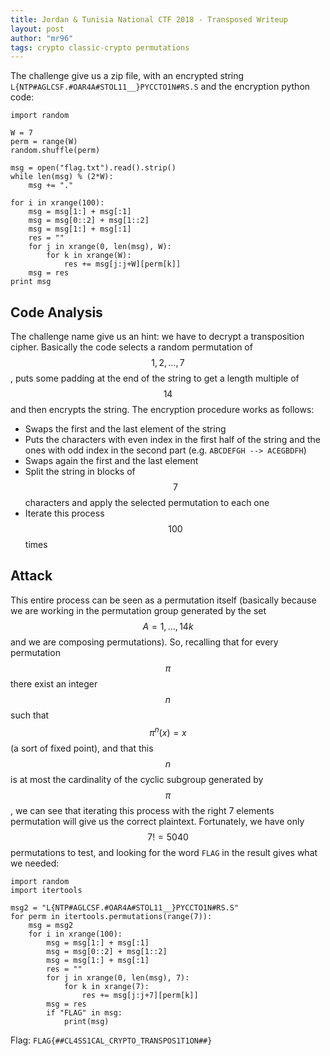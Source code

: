 ```yaml
---
title: Jordan & Tunisia National CTF 2018 - Transposed Writeup
layout: post
author: "mr96"
tags: crypto classic-crypto permutations
---
```


The challenge give us a zip file, with an encrypted string  `L{NTP#AGLCSF.#OAR4A#STOL11__}PYCCTO1N#RS.S` and the encryption python code:
```
import random

W = 7
perm = range(W)
random.shuffle(perm)

msg = open("flag.txt").read().strip()
while len(msg) % (2*W):
    msg += "."

for i in xrange(100):
    msg = msg[1:] + msg[:1]
    msg = msg[0::2] + msg[1::2]
    msg = msg[1:] + msg[:1]
    res = ""
    for j in xrange(0, len(msg), W):
        for k in xrange(W):
            res += msg[j:j+W][perm[k]]
    msg = res
print msg
```

## Code Analysis
The challenge name give us an hint: we have to decrypt a transposition cipher. Basically the code selects a random permutation of $${1,2,...,7}$$, puts some padding at the end of the string to get a length multiple of $$14$$ and then encrypts the string. The encryption procedure works as follows:
* Swaps the first and the last element of the string
* Puts the characters with even index in the first half of the string and the ones with odd index in the second part (e.g. `ABCDEFGH --> ACEGBDFH`)
* Swaps again the first and the last element
* Split the string in blocks of $$7$$ characters and apply the selected permutation to each one
* Iterate this process $$100$$ times

## Attack
This entire process can be seen as a permutation itself (basically because we are working in the permutation group generated by the set $$A = {1,...,14k}$$ and we are composing permutations). So, recalling that for every permutation $$\pi$$ there exist an integer $$n$$ such that $$\pi^n(x)=x$$ (a sort of fixed point), and that this $$n$$ is at most the cardinality of the cyclic subgroup generated by $$\pi$$, we can see that iterating this process with the right 7 elements permutation will give us the correct plaintext.
Fortunately, we have only $$7!=5040$$ permutations to test, and looking for the word `FLAG` in the result gives what we needed:
```
import random
import itertools

msg2 = "L{NTP#AGLCSF.#OAR4A#STOL11__}PYCCTO1N#RS.S"
for perm in itertools.permutations(range(7)):
    msg = msg2
    for i in xrange(100):
        msg = msg[1:] + msg[:1]
        msg = msg[0::2] + msg[1::2]
        msg = msg[1:] + msg[:1]
        res = ""
        for j in xrange(0, len(msg), 7):
            for k in xrange(7):
                res += msg[j:j+7][perm[k]]
        msg = res
        if "FLAG" in msg:
            print(msg)
```
Flag: `FLAG{##CL4SS1CAL_CRYPTO_TRANSPOS1T1ON##}`
